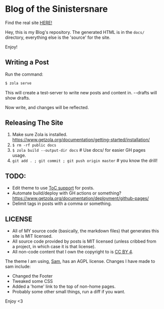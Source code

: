 # Blog of the Sinistersnare #

Find the real site [HERE!](https://drs.is)

Hey, this is my Blog's repository.
The generated HTML is in the `docs/` directory,
everything else is the 'source' for the site.

Enjoy!

## Writing a Post ##

Run the command:

```bash
$ zola serve
```

This will create a test-server to write new posts and content in. --drafts will show drafts.

Now write, and changes will be reflected.

## Releasing The Site ##

1. Make sure Zola is installed. https://www.getzola.org/documentation/getting-started/installation/
1. `$ rm -rf public docs`
1. `$ zola build --output-dir docs` # Use docs/ for easier GH pages usage.
1. `git add . ; git commit ; git push origin master` # you know the drill!

## TODO: ##

* Edit theme to use [ToC support](https://www.getzola.org/documentation/content/table-of-contents/) for posts.
* Automate build/deploy with GH actions or something? https://www.getzola.org/documentation/deployment/github-pages/
* Delimit tags in posts with a comma or something.

## LICENSE ##

* All of MY source code (basically, the markdown files) that generates this site is MIT licensed.
* All source code provided by posts is MIT licensed (unless cribbed from a project,
in which case it is that license).
* All non-code content that I own the copyright to is
[CC BY 4](https://creativecommons.org/licenses/by/4.0/).

The theme I am using, [Sam](https://github.com/janbaudisch/zola-sam),
has an AGPL license.
Changes I have made to sam include:
* Changed the Footer
* Tweaked some CSS
* Added a 'home' link to the top of non-home pages.
* Probably some other small things, run a diff if you want.

Enjoy <3
